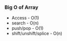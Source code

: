 <h3>Big O of Array</h3>
    <ul>
        <li>Access - O(1)</li>
        <li>search - O(n)</li>
        <li>push/pop - O(1)</li>
        <li>shift/unshift/splice - O(n)</li>
    </ul>
